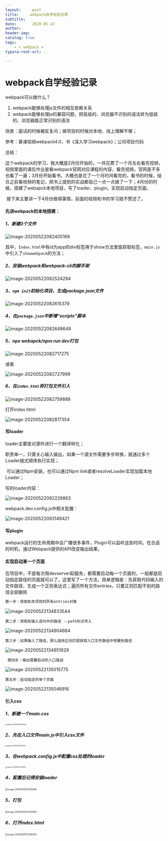 ```yaml
---
layout:     post
title:     webpack自学经验记录
subtitle:  
date:       2020-05-22
author:     
header-img: 
catalog: true
tags:
    - < webpack >
typora-root-url: ..

---
```



# webpack自学经验记录

webpack可以做什么？

1. webpack能够处理js文件的相互依赖关系
2. webpack能够处理js的兼容问题，把高级的、浏览器不识别的语法转为低级的、浏览器能正常识别的语法

场景：面试的时候被反复问；做项目的时候对本地、线上理解不够；

参考：慕课视频webpack4.0，书《深入学习webpack》；公司项目代码

总结：

​		这个webpack的学习，我大概是2月份开始的，一共花费了一个月左右看完视频，视频里面的课后作业是看webpack官网对应课程的内容，看完视频，官网差不多也看了一遍；3月份开始看书，大概也是花了一个月时间看完的，看书的时候，结合之前看视频的笔记，把书上提到的实战都自己一点一点做了一下；4月份的时候，搭建了webapck本地项目，写了loader、plugin，实现启动指定页面。

​		接下来主要讲一下4月份做得事情，前面的视频和书的学习就不赘述了。

#### 先讲webpack的本地搭建：

##### 1、新建3个文件

![image-20200522082405169](/img/assets_2019/image-20200522082405169.png)

其中，`Index.html`中有id为app的div标签用于show方法里面获取标签，`main.js`中引入了`showwebpack`的方法；

##### 2、安装webpack和webpack-cli的脚手架

![image-20200522082524294](/img/assets_2019/image-20200522082524294.png)

##### 3、`npm init`初始化项目，生成package.json文件

![image-20200522082615379](/img/assets_2019/image-20200522082615379.png)

##### 4、在`package.json`中新增“scripts”脚本

![image-20200522082648648](/img/assets_2019/image-20200522082648648.png)

##### 5、npx webapck/npm run dev打包

![image-20200522082717275](/img/assets_2019/image-20200522082717275.png)

或者

![image-20200522082727999](/img/assets_2019/image-20200522082727999.png)

##### 6、在`index.html`将打包文件引入

![image-20200522082759889](/img/assets_2019/image-20200522082759889.png)

打开index.html

![image-20200522082817354](/img/assets_2019/image-20200522082817354.png)

#### 写loader

loader主要是对源件进行一个翻译转化；

​	职责单一，只需关心输入输出，如果一个源文件需要多步转换，就通过多个Loader链式顺序执行实现；

​	可以通过Npm安装，也可以通过Npm link或者resolveLoader实现加载本地Loader；

写的loader内容：

![image-20200522092228863](/img/assets_2019/image-20200522092228863.png)

webpack.dev.config.js中相关配置：

![image-20200522093149421](/img/assets_2019/image-20200522093149421.png)

#### 写plugin

webpack运行的生命周期中会广播很多事件，Plugin可以监听这些时间，在合适的时机，通过Webpack提供的API改变输出结果。

#### 实现启动某一个页面

在项目中，不是每次用devserver起服务，都需要启动每一个页面的，一般都是启动指定路径的页面就可以了。这里写了一个方法，简单逻辑是：先获取代码输入的文件路径，生成一个正则表达式；遍历所有文件entries，只要正则匹配不到的路径全部删除

```javascript
第一步：获取到本项目的所有entries对象
```

![image-20200522134833544](/img/assets_2019/image-20200522134833544.png)

```
第二步：获取到输入语句中的路径 --path形式传入
```

![image-20200522134904684](/img/assets_2019/image-20200522134904684.png)

```
第三步：如果输入了路径，那么就用正则匹配获取入口文件数组中想要到路径
```

![image-20200522134951629](/img/assets_2019/image-20200522134951629.png)

```
 第四步：输出需要启动的入口路径
```

![image-20200522135015775](/img/assets_2019/image-20200522135015775.png)

```
第五步：启动指定的单个页面
```

![image-20200522135046916](/img/assets_2019/image-20200522135046916.png)

#### 引入css

##### 1、新建一个main.css

<img src="/img/assets_2019/image-20200615150830200.png" alt="image-20200615150830200" style="zoom: 33%;" />

##### 2、先在入口文件main.js中引入css文件

<img src="/img/assets_2019/image-20200615150912912.png" alt="image-20200615150912912" style="zoom: 33%;" />

##### 3、在webpack.config.js中配置css处理的loader

<img src="/img/assets_2019/image-20200615151059635.png" alt="image-20200615151059635" style="zoom: 33%;" />

##### 4、配置后记得安装loader

<img src="/img/assets_2019/image-20200615151205948.png" alt="image-20200615151205948" style="zoom: 50%;" />

##### 5、打包

<img src="/img/assets_2019/image-20200615151230064.png" alt="image-20200615151230064" style="zoom:50%;" />

##### 6、打开index.html

<img src="/img/assets_2019/image-20200615151256435.png" alt="image-20200615151256435" style="zoom:50%;" />